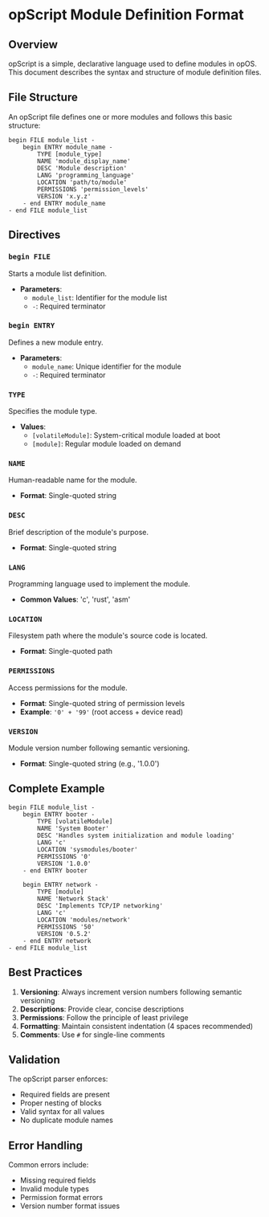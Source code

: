# opScript Module Definition Format

## Overview

opScript is a simple, declarative language used to define modules in opOS. This document describes the syntax and structure of module definition files.

## File Structure

An opScript file defines one or more modules and follows this basic structure:

```opScript
begin FILE module_list -
    begin ENTRY module_name -
        TYPE [module_type]
        NAME 'module_display_name'
        DESC 'Module description'
        LANG 'programming_language'
        LOCATION 'path/to/module'
        PERMISSIONS 'permission_levels'
        VERSION 'x.y.z'
    - end ENTRY module_name
- end FILE module_list
```

## Directives

### `begin FILE`

Starts a module list definition.

- **Parameters**:
  - `module_list`: Identifier for the module list
  - `-`: Required terminator

### `begin ENTRY`

Defines a new module entry.

- **Parameters**:
  - `module_name`: Unique identifier for the module
  - `-`: Required terminator

### `TYPE`

Specifies the module type.

- **Values**:
  - `[volatileModule]`: System-critical module loaded at boot
  - `[module]`: Regular module loaded on demand

### `NAME`

Human-readable name for the module.

- **Format**: Single-quoted string

### `DESC`

Brief description of the module's purpose.

- **Format**: Single-quoted string

### `LANG`

Programming language used to implement the module.

- **Common Values**: 'c', 'rust', 'asm'

### `LOCATION`

Filesystem path where the module's source code is located.

- **Format**: Single-quoted path

### `PERMISSIONS`

Access permissions for the module.

- **Format**: Single-quoted string of permission levels
- **Example**: `'0' + '99'` (root access + device read)

### `VERSION`

Module version number following semantic versioning.

- **Format**: Single-quoted string (e.g., '1.0.0')

## Complete Example

```opScript
begin FILE module_list -
    begin ENTRY booter -
        TYPE [volatileModule]
        NAME 'System Booter'
        DESC 'Handles system initialization and module loading'
        LANG 'c'
        LOCATION 'sysmodules/booter'
        PERMISSIONS '0'
        VERSION '1.0.0'
    - end ENTRY booter

    begin ENTRY network -
        TYPE [module]
        NAME 'Network Stack'
        DESC 'Implements TCP/IP networking'
        LANG 'c'
        LOCATION 'modules/network'
        PERMISSIONS '50'
        VERSION '0.5.2'
    - end ENTRY network
- end FILE module_list
```

## Best Practices

1. **Versioning**: Always increment version numbers following semantic versioning
2. **Descriptions**: Provide clear, concise descriptions
3. **Permissions**: Follow the principle of least privilege
4. **Formatting**: Maintain consistent indentation (4 spaces recommended)
5. **Comments**: Use `#` for single-line comments

## Validation

The opScript parser enforces:

- Required fields are present
- Proper nesting of blocks
- Valid syntax for all values
- No duplicate module names

## Error Handling

Common errors include:

- Missing required fields
- Invalid module types
- Permission format errors
- Version number format issues
